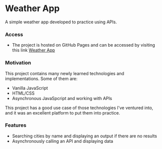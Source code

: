 # Weather App

A simple weather app developed to practice using APIs.

### Access

- The project is hosted on GitHub Pages and can be accessed by visiting this link [Weather App](https://baha-homidov.github.io/weather-app/)


### Motivation

This project contains many newly learned technologies and implementations. Some of them are:

- Vanilla JavaScript
- HTML/CSS
- Asynchronous JavaSpcript and working with APIs


This project has a good use case of those technologies I've ventured into, and it was an excellent platform to put them into practice.

### Features

- Searching cities by name and displaying an output if there are no results
- Asynchronously calling an API and displaying data

